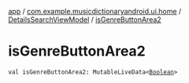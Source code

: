 [app](../../index.md) / [com.example.musicdictionaryandroid.ui.home](../index.md) / [DetailsSearchViewModel](index.md) / [isGenreButtonArea2](./is-genre-button-area2.md)

# isGenreButtonArea2

`val isGenreButtonArea2: MutableLiveData<`[`Boolean`](https://kotlinlang.org/api/latest/jvm/stdlib/kotlin/-boolean/index.html)`>`
